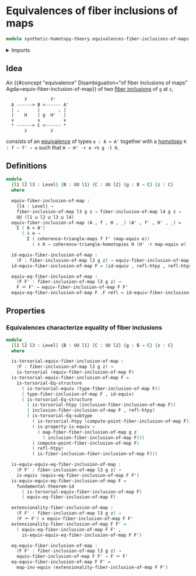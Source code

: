 # Equivalences of fiber inclusions of maps

```agda
module synthetic-homotopy-theory.equivalences-fiber-inclusions-of-maps where
```

<details><summary>Imports</summary>

```agda
open import foundation.commuting-triangles-of-homotopies
open import foundation.commuting-triangles-of-maps
open import foundation.dependent-pair-types
open import foundation.equivalences
open import foundation.function-types
open import foundation.fundamental-theorem-of-identity-types
open import foundation.homotopies
open import foundation.homotopy-induction
open import foundation.identity-types
open import foundation.structure-identity-principle
open import foundation.subtype-identity-principle
open import foundation.torsorial-type-families
open import foundation.univalence
open import foundation.universe-levels
open import foundation.whiskering-homotopies-composition

open import synthetic-homotopy-theory.fiber-inclusions-of-maps
```

</details>

## Idea

An
{{#concept "equivalence" Disambiguation="of fiber inclusions of maps" Agda=equiv-fiber-inclusion-of-map}}
of two [fiber inclusions](synthetic-homotopy-theory.fiber-inclusions-of-maps.md)
of `g` at `z`,

```text
       f         f'
  A ------> B <------ A'
  | ⌟       |       ⌞ |
  |    H    | g  H'   |
  ∨         ∨         ∨
  * ------> C <------ *
       z         z
```

consists of an [equivalence](foundation-core.equivalences.md) of types
`e : A ≃ A'` together with a [homotopy](foundation-core.homotopies.md)
`K : f ~ f' ∘ e` such that `H ~ H' ·r e ∙h g ·l K`.

## Definitions

```agda
module _
  {l1 l2 l3 : Level} {B : UU l1} {C : UU l2} {g : B → C} {z : C}
  where

  equiv-fiber-inclusion-of-map :
    {l4 : Level} →
    fiber-inclusion-of-map l3 g z → fiber-inclusion-of-map l4 g z →
    UU (l1 ⊔ l2 ⊔ l3 ⊔ l4)
  equiv-fiber-inclusion-of-map (A , f , H , _) (A' , f' , H' , _) =
    Σ ( A ≃ A')
      ( λ e →
        Σ ( coherence-triangle-maps f f' (map-equiv e))
          ( λ K → coherence-triangle-homotopies H (H' ·r map-equiv e) (g ·l K)))

  id-equiv-fiber-inclusion-of-map :
    (F : fiber-inclusion-of-map l3 g z) → equiv-fiber-inclusion-of-map F F
  id-equiv-fiber-inclusion-of-map F = (id-equiv , refl-htpy , refl-htpy)

  equiv-eq-fiber-inclusion-of-map :
    (F F' : fiber-inclusion-of-map l3 g z) →
    F ＝ F' → equiv-fiber-inclusion-of-map F F'
  equiv-eq-fiber-inclusion-of-map F .F refl = id-equiv-fiber-inclusion-of-map F
```

## Properties

### Equivalences characterize equality of fiber inclusions

```agda
module _
  {l1 l2 l3 : Level} {B : UU l1} {C : UU l2} {g : B → C} {z : C}
  where

  is-torsorial-equiv-fiber-inclusion-of-map :
    (F : fiber-inclusion-of-map l3 g z) →
    is-torsorial (equiv-fiber-inclusion-of-map F)
  is-torsorial-equiv-fiber-inclusion-of-map F =
    is-torsorial-Eq-structure
      ( is-torsorial-equiv (type-fiber-inclusion-of-map F))
      ( type-fiber-inclusion-of-map F , id-equiv)
      ( is-torsorial-Eq-structure
        ( is-torsorial-htpy (inclusion-fiber-inclusion-of-map F))
        ( inclusion-fiber-inclusion-of-map F , refl-htpy)
        ( is-torsorial-Eq-subtype
          ( is-torsorial-htpy (compute-point-fiber-inclusion-of-map F))
          ( is-property-is-equiv ∘
            ( map-fiber-fiber-inclusion-of-map g z
              ( inclusion-fiber-inclusion-of-map F)))
          ( compute-point-fiber-inclusion-of-map F)
          ( refl-htpy)
          ( is-fiber-inclusion-fiber-inclusion-of-map F)))

  is-equiv-equiv-eq-fiber-inclusion-of-map :
    (F F' : fiber-inclusion-of-map l3 g z) →
    is-equiv (equiv-eq-fiber-inclusion-of-map F F')
  is-equiv-equiv-eq-fiber-inclusion-of-map F =
    fundamental-theorem-id
      ( is-torsorial-equiv-fiber-inclusion-of-map F)
      ( equiv-eq-fiber-inclusion-of-map F)

  extensionality-fiber-inclusion-of-map :
    (F F' : fiber-inclusion-of-map l3 g z) →
    (F ＝ F') ≃ equiv-fiber-inclusion-of-map F F'
  extensionality-fiber-inclusion-of-map F F' =
    ( equiv-eq-fiber-inclusion-of-map F F' ,
      is-equiv-equiv-eq-fiber-inclusion-of-map F F')

  eq-equiv-fiber-inclusion-of-map :
    (F F' : fiber-inclusion-of-map l3 g z) →
    equiv-fiber-inclusion-of-map F F' → F ＝ F'
  eq-equiv-fiber-inclusion-of-map F F' =
    map-inv-equiv (extensionality-fiber-inclusion-of-map F F')
```
